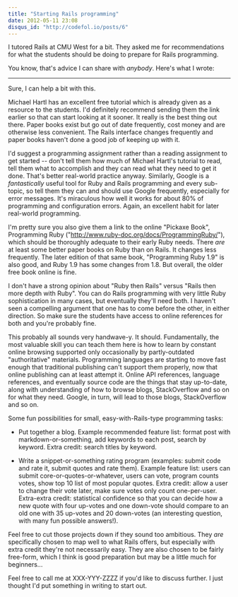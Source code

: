 ```yaml
---
title: "Starting Rails programming"
date: 2012-05-11 23:08
disqus_id: "http://codefol.io/posts/6"
---
```

I tutored Rails at CMU West for a bit.  They asked me for recommendations for what the students should be doing to prepare for Rails programming.

You know, that's advice I can share with *anybody*.  Here's what I wrote:

<hr/>

Sure, I can help a bit with this.

Michael Hartl has an excellent free tutorial which is already given as a resource to the students.  I'd definitely recommend sending them the link earlier so that can start looking at it sooner.  It really is the best thing out there.  Paper books exist but go out of date frequently, cost money and are otherwise less convenient.  The Rails interface changes frequently and paper books haven't done a good job of keeping up with it.

I'd suggest a programming assignment rather than a reading assignment to get started -- don't tell them how much of Michael Hartl's tutorial to read, tell them what to accomplish and they can read what they need to get it done.  That's better real-world practice anyway.  Similarly, Google is a *fantastically* useful tool for Ruby and Rails programming and every sub-topic, so tell them they can and should use Google frequently, especially for error messages.  It's miraculous how well it works for about 80% of programming and configuration errors.  Again, an excellent habit for later real-world programming.

I'm pretty sure you also give them a link to the online "Pickaxe Book", Programming Ruby ("http://www.ruby-doc.org/docs/ProgrammingRuby/"), which should be thoroughly adequate to their early Ruby needs.  There *are* at least some better paper books on Ruby than on Rails.  It changes less frequently.  The later edition of that same book, "Programming Ruby 1.9" is also good, and Ruby 1.9 has some changes from 1.8.  But overall, the older free book online is fine.

I don't have a strong opinion about "Ruby then Rails" versus "Rails then more depth with Ruby".  You can do Rails programming with very little Ruby sophistication in many cases, but eventually they'll need both.  I haven't seen a compelling argument that one has to come before the other, in either direction.  So make sure the students have access to online references for both and you're probably fine.

This probably all sounds very handwave-y.  It should.  Fundamentally, the most valuable skill you can teach them here is how to learn by constant online browsing supported only occasionally by partly-outdated "authoritative" materials.  Programming languages are starting to move fast enough that traditional publishing can't support them properly, now that online publishing can at least attempt it.  Online API references, language references, and eventually source code are the things that stay up-to-date, along with understanding of how to browse blogs, StackOverflow and so on for what they need.  Google, in turn, will lead to those blogs, StackOverflow and so on.

Some fun possibilities for small, easy-with-Rails-type programming tasks:

  * Put together a blog.  Example recommended feature list:  format post with markdown-or-something, add keywords to each post, search by keyword.  Extra credit: search titles by keyword.

  * Write a snippet-or-something rating program (examples: submit code and rate it, submit quotes and rate them).  Example feature list: users can submit core-or-quotes-or-whatever, users can vote, program counts votes, show top 10 list of most popular quotes.  Extra credit: allow a user to change their vote later, make sure votes only count one-per-user.  Extra-extra credit: statistical confidence so that you can decide how a new quote with four up-votes and one down-vote should compare to an old one with 35 up-votes and 20 down-votes (an interesting question, with many fun possible answers!).

Feel free to cut those projects down if they sound too ambitious.  They *are* specifically chosen to map well to what Rails offers, but especially with extra credit they're not necessarily easy.  They are also chosen to be fairly free-form, which I think is good preparation but may be a little much for beginners...

Feel free to call me at XXX-YYY-ZZZZ if you'd like to discuss further.  I just thought I'd put something in writing to start out.
